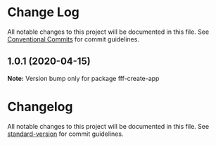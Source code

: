 # Change Log

All notable changes to this project will be documented in this file.
See [Conventional Commits](https://conventionalcommits.org) for commit guidelines.

## 1.0.1 (2020-04-15)

**Note:** Version bump only for package fff-create-app





# Changelog

All notable changes to this project will be documented in this file. See [standard-version](https://github.com/conventional-changelog/standard-version) for commit guidelines.
